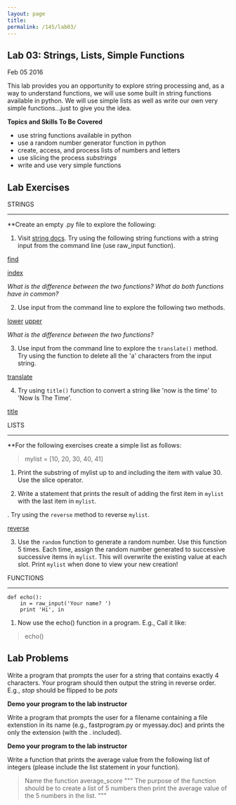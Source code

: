 ```yaml
---
layout: page
title: 
permalink: /145/lab03/
---
```


Lab 03: Strings, Lists, Simple Functions 
---
Feb 05 2016

This lab provides you an opportunity to explore string processing and, as a way to understand functions, we will use some built in string functions available in python. We will use simple lists as well as write our own very simple functions...just to give you the idea.

**Topics and Skills To Be Covered**

* use string functions available in python
* use a random number generator function in python
* create, access, and process lists of numbers and letters
* use slicing the process *substrings*
* write and use very simple functions

Lab Exercises
---
STRINGS

----

**Create an empty .py file to explore the following:

1. Visit [string docs](https://docs.python.org/2/library/stdtypes.html#string-methods). Try using the following string functions with a string input from the command line (use raw_input function).
	
[find](https://docs.python.org/2/library/stdtypes.html#str.find)

[index](https://docs.python.org/2/library/stdtypes.html#str.index)

*What is the difference between the two functions? What do both functions have in common?*

2. Use input from the command line to explore the following two methods.

[lower](https://docs.python.org/2/library/stdtypes.html#str.lower)
[upper](https://docs.python.org/2/library/stdtypes.html#str.upper)

*What is the difference between the two functions?*

3. Use input from the command line to explore the ```translate()``` method. Try using the function to delete all the 'a' characters from the input string.

[translate](https://docs.python.org/2/library/stdtypes.html#str.translate)

4. Try using ```title()``` function to convert a string like 'now is the time' to 'Now Is The Time'.

[title](https://docs.python.org/2/library/stdtypes.html#str.title)


LISTS

----

**For the following exercises create a simple list as follows:

> mylist = [10, 20, 30, 40, 41]

1. Print the substring of mylist up to and including the item with value 30. Use the slice operator.

2. Write a statement that prints the result of adding the first item in ```mylist``` with the last item in ```mylist```.

. Try using the ```reverse``` method to reverse ```mylist```.

[reverse](https://docs.python.org/2/library/stdtypes.html#mutable-sequence-types)

3. Use the ```random``` function to generate a random number. Use this function 5 times. Each time, assign the random number generated to successive successive items in ```mylist```. This will overwrite the existing value at each slot. Print ```mylist``` when done to view your new creation! 


FUNCTIONS

----

	def echo():
		in = raw_input('Your name? ')
		print 'Hi', in


1. Now use the echo() function in a program. E.g., Call it like:

> echo()


Lab Problems
---
Write a program that prompts the user for a string that contains exactly 4 characters. Your program should then output the string in reverse order. E.g., *stop* should be flipped to be *pots*

**Demo your program to the lab instructor**


Write a program that prompts the user for a filename containing a file extenstion in its name (e.g., fastprogram.py or myessay.doc) and prints the only the extension (with the . included).	

**Demo your program to the lab instructor**


Write a function that prints the average value from the following list of integers (please include the list statement in your function).


>	Name the function average_score
>	""" 
>		The purpose of the function should be to 
>		create a list of 5 numbers then print the 
>		average value of the 5 numbers in the list.
>	"""